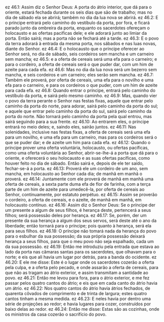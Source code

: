ez 46.1: Assim diz o Senhor Deus: A porta do átrio interior, que dá para o oriente, estará fechada durante os seis dias que são de trabalho; mas no dia de sábado ela se abrirá; também no dia da lua nova se abrirá.
ez 46.2: E o príncipe entrará pelo caminho do vestíbulo da porta, por fora, e ficará parado junto da ombreira da porta, enquanto os sacerdotes ofereçam o holocausto e as ofertas pacíficas dele; e ele adorará junto ao limiar da porta. Então sairá; mas a porta não se fechará até a tarde.
ez 46.3: E o povo da terra adorará à entrada da mesma porta, nos sábados e nas luas novas, diante do Senhor.
ez 46.4: E o holocausto que o príncipe oferecer ao Senhor será, no dia de sábado, seis cordeiros sem mancha e um carneiro sem mancha;
ez 46.5: e a oferta de cereais será uma efa para o carneiro; e para o cordeiro, a oferta de cereais será o que puder dar, com um him de azeite para cada efa.
ez 46.6: Mas no dia da lua nova será um bezerro sem mancha, e seis cordeiros e um carneiro; eles serão sem mancha.
ez 46.7: Também ele proverá, por oferta de cereais, uma efa para o novilho e uma efa para o carneiro, e para os cordeiros o que puder, com um him de azeite para cada efa.
ez 46.8: Quando entrar o príncipe, entrará pelo caminho do vestíbulo da porta, e sairá pelo mesmo caminho.
ez 46.9: Mas, quando vier o povo da terra perante o Senhor nas festas fixas, aquele que entrar pelo caminho da porta do norte, para adorar, sairá pelo caminho da porta do sul; e aquele que entrar pelo caminho da porta do sul, sairá pelo caminho da porta do norte. Não tornará pelo caminho da porta pela qual entrou, mas sairá seguindo para a sua frente.
ez 46.10: Ao entrarem eles, o príncipe entrará no meio deles; e, saindo eles, sairão juntos.
ez 46.11: Nas solenidades, inclusive nas festas fixas, a oferta de cereais será uma efa para um novilho, e uma efa para um carneiro, mas para os cordeiros será o que se puder dar; e de azeite um him para cada efa.
ez 46.12: Quando o príncipe prover uma oferta voluntária, holocausto, ou ofertas pacíficas, como uma oferta voluntária ao Senhor, abrir-se-lhe-á a porta que dá para o oriente, e oferecerá o seu holocausto e as suas ofertas pacíficas, como houver feito no dia de sábado. Então sairá e, depois de ele ter saído, fechar-se-á a porta.
ez 46.13: Proverá ele um cordeiro de um ano, sem mancha, em holocausto ao Senhor cada dia; de manhã em manhã o proverá.
ez 46.14: Juntamente com ele proverá de manhã em manhã uma oferta de cereais, a sexta parte duma efa de flor de farinha, com a terça parte de um him de azeite para umedecê-la, por oferta de cereais ao Senhor, continuamente, por estatuto perpétuo.
ez 46.15: Assim se proverão o cordeiro, a oferta de cereais, e o azeite, de manhã em manhã, em holocausto contínuo.
ez 46.16: Assim diz o Senhor Deus: Se o príncipe der um presente a algum de seus filhos, é herança deste, pertencerá a seus filhos; será possessão deles por herança.
ez 46.17: Se, porém, der um presente da sua herança a algum dos seus servos, será deste até o ano da liberdade; então tornará para o príncipe; pois quanto à herança, será ela para seus filhos.
ez 46.18: O príncipe não tomará nada da herança do povo para o esbulhar da sua possessão; da sua própria possessão deixará herança a seus filhos, para que o meu povo não seja espalhado, cada um da sua possessão.
ez 46.19: Então me introduziu pela entrada que estava ao lado da porta nas câmaras santas para os sacerdotes, que olhavam para o norte; e eis que ali havia um lugar por detrás, para a banda do ocidente.
ez 46.20: E ele me disse: Este é o lugar onde os sacerdotes cozerão a oferta pela culpa, e a oferta pelo pecado, e onde assarão a oferta de cereais, para que não as tragam ao átrio exterior, e assim transmitam a santidade ao povo.
ez 46.21: Então me levou para fora, para o átrio exterior, e me fez passar pelos quatro cantos do átrio; e eis que em cada canto do átrio havia um átrio.
ez 46.22: Nos quatro cantos do átrio havia átrios fechados, de quarenta côvados de comprimento e de trinta de largura; estes quatro cantos tinham a mesma medida.
ez 46.23: E neles havia por dentro uma série de projeções ao redor; e havia lugares para cozer, construídos por baixo delas ao redor.
ez 46.24: Então me disse: Estas são as cozinhas, onde os ministros da casa cozerão o sacrifício do povo.
